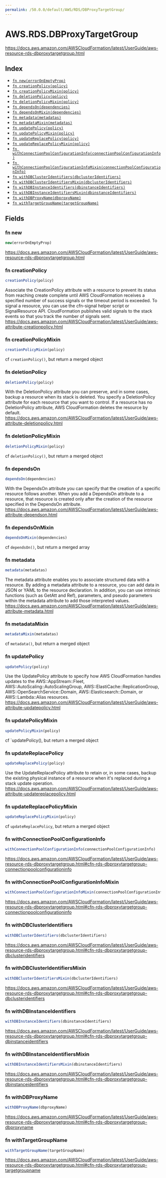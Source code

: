 ```yaml
---
permalink: /50.0.0/default/AWS/RDS/DBProxyTargetGroup/
---
```


# AWS.RDS.DBProxyTargetGroup

https://docs.aws.amazon.com/AWSCloudFormation/latest/UserGuide/aws-resource-rds-dbproxytargetgroup.html

## Index

* [`fn new(errorOnEmptyProp)`](#fn-new)
* [`fn creationPolicy(policy)`](#fn-creationpolicy)
* [`fn creationPolicyMixin(policy)`](#fn-creationpolicymixin)
* [`fn deletionPolicy(policy)`](#fn-deletionpolicy)
* [`fn deletionPolicyMixin(policy)`](#fn-deletionpolicymixin)
* [`fn dependsOn(dependencies)`](#fn-dependson)
* [`fn dependsOnMixin(dependencies)`](#fn-dependsonmixin)
* [`fn metadata(metadatas)`](#fn-metadata)
* [`fn metadataMixin(metadatas)`](#fn-metadatamixin)
* [`fn updatePolicy(policy)`](#fn-updatepolicy)
* [`fn updatePolicyMixin(policy)`](#fn-updatepolicymixin)
* [`fn updateReplacePolicy(policy)`](#fn-updatereplacepolicy)
* [`fn updateReplacePolicyMixin(policy)`](#fn-updatereplacepolicymixin)
* [`fn withConnectionPoolConfigurationInfo(connectionPoolConfigurationInfo)`](#fn-withconnectionpoolconfigurationinfo)
* [`fn withConnectionPoolConfigurationInfoMixin(connectionPoolConfigurationInfo)`](#fn-withconnectionpoolconfigurationinfomixin)
* [`fn withDBClusterIdentifiers(dbclusterIdentifiers)`](#fn-withdbclusteridentifiers)
* [`fn withDBClusterIdentifiersMixin(dbclusterIdentifiers)`](#fn-withdbclusteridentifiersmixin)
* [`fn withDBInstanceIdentifiers(dbinstanceIdentifiers)`](#fn-withdbinstanceidentifiers)
* [`fn withDBInstanceIdentifiersMixin(dbinstanceIdentifiers)`](#fn-withdbinstanceidentifiersmixin)
* [`fn withDBProxyName(dbproxyName)`](#fn-withdbproxyname)
* [`fn withTargetGroupName(targetGroupName)`](#fn-withtargetgroupname)

## Fields

### fn new

```ts
new(errorOnEmptyProp)
```

https://docs.aws.amazon.com/AWSCloudFormation/latest/UserGuide/aws-resource-rds-dbproxytargetgroup.html

### fn creationPolicy

```ts
creationPolicy(policy)
```

Associate the CreationPolicy attribute with a resource to prevent its status from reaching create complete until AWS CloudFormation receives a specified number of success signals or the timeout period is exceeded. To signal a resource, you can use the cfn-signal helper script or SignalResource API. CloudFormation publishes valid signals to the stack events so that you track the number of signals sent. 
https://docs.aws.amazon.com/AWSCloudFormation/latest/UserGuide/aws-attribute-creationpolicy.html

### fn creationPolicyMixin

```ts
creationPolicyMixin(policy)
```

cf `creationPolicy()`, but return a merged object

### fn deletionPolicy

```ts
deletionPolicy(policy)
```

With the DeletionPolicy attribute you can preserve, and in some cases, backup a resource when its stack is deleted. You specify a DeletionPolicy attribute for each resource that you want to control. If a resource has no DeletionPolicy attribute, AWS CloudFormation deletes the resource by default. 
https://docs.aws.amazon.com/AWSCloudFormation/latest/UserGuide/aws-attribute-deletionpolicy.html

### fn deletionPolicyMixin

```ts
deletionPolicyMixin(policy)
```

cf `deletionPolicy()`, but return a merged object

### fn dependsOn

```ts
dependsOn(dependencies)
```

With the DependsOn attribute you can specify that the creation of a specific resource follows another. When you add a DependsOn attribute to a resource, that resource is created only after the creation of the resource specified in the DependsOn attribute. 
https://docs.aws.amazon.com/AWSCloudFormation/latest/UserGuide/aws-attribute-dependson.html

### fn dependsOnMixin

```ts
dependsOnMixin(dependencies)
```

cf `dependsOn()`, but return a merged array

### fn metadata

```ts
metadata(metadatas)
```

The metadata attribute enables you to associate structured data with a resource. By adding a metadata attribute to a resource, you can add data in JSON or YAML to the resource declaration. In addition, you can use intrinsic functions (such as GetAtt and Ref), parameters, and pseudo parameters within the metadata attribute to add those interpreted values. 
https://docs.aws.amazon.com/AWSCloudFormation/latest/UserGuide/aws-attribute-metadata.html

### fn metadataMixin

```ts
metadataMixin(metadatas)
```

cf `metadata()`, but return a merged object

### fn updatePolicy

```ts
updatePolicy(policy)
```

Use the UpdatePolicy attribute to specify how AWS CloudFormation handles updates to the AWS::AppStream::Fleet, AWS::AutoScaling::AutoScalingGroup, AWS::ElastiCache::ReplicationGroup, AWS::OpenSearchService::Domain, AWS::Elasticsearch::Domain, or AWS::Lambda::Alias resources. 
https://docs.aws.amazon.com/AWSCloudFormation/latest/UserGuide/aws-attribute-updatepolicy.html

### fn updatePolicyMixin

```ts
updatePolicyMixin(policy)
```

cf `updatePolicy(), but return a merged object

### fn updateReplacePolicy

```ts
updateReplacePolicy(policy)
```

Use the UpdateReplacePolicy attribute to retain or, in some cases, backup the existing physical instance of a resource when it's replaced during a stack update operation. 
https://docs.aws.amazon.com/AWSCloudFormation/latest/UserGuide/aws-attribute-updatereplacepolicy.html

### fn updateReplacePolicyMixin

```ts
updateReplacePolicyMixin(policy)
```

cf `updateReplacePolicy`, but return a merged object

### fn withConnectionPoolConfigurationInfo

```ts
withConnectionPoolConfigurationInfo(connectionPoolConfigurationInfo)
```

https://docs.aws.amazon.com/AWSCloudFormation/latest/UserGuide/aws-resource-rds-dbproxytargetgroup.html#cfn-rds-dbproxytargetgroup-connectionpoolconfigurationinfo

### fn withConnectionPoolConfigurationInfoMixin

```ts
withConnectionPoolConfigurationInfoMixin(connectionPoolConfigurationInfo)
```

https://docs.aws.amazon.com/AWSCloudFormation/latest/UserGuide/aws-resource-rds-dbproxytargetgroup.html#cfn-rds-dbproxytargetgroup-connectionpoolconfigurationinfo

### fn withDBClusterIdentifiers

```ts
withDBClusterIdentifiers(dbclusterIdentifiers)
```

https://docs.aws.amazon.com/AWSCloudFormation/latest/UserGuide/aws-resource-rds-dbproxytargetgroup.html#cfn-rds-dbproxytargetgroup-dbclusteridentifiers

### fn withDBClusterIdentifiersMixin

```ts
withDBClusterIdentifiersMixin(dbclusterIdentifiers)
```

https://docs.aws.amazon.com/AWSCloudFormation/latest/UserGuide/aws-resource-rds-dbproxytargetgroup.html#cfn-rds-dbproxytargetgroup-dbclusteridentifiers

### fn withDBInstanceIdentifiers

```ts
withDBInstanceIdentifiers(dbinstanceIdentifiers)
```

https://docs.aws.amazon.com/AWSCloudFormation/latest/UserGuide/aws-resource-rds-dbproxytargetgroup.html#cfn-rds-dbproxytargetgroup-dbinstanceidentifiers

### fn withDBInstanceIdentifiersMixin

```ts
withDBInstanceIdentifiersMixin(dbinstanceIdentifiers)
```

https://docs.aws.amazon.com/AWSCloudFormation/latest/UserGuide/aws-resource-rds-dbproxytargetgroup.html#cfn-rds-dbproxytargetgroup-dbinstanceidentifiers

### fn withDBProxyName

```ts
withDBProxyName(dbproxyName)
```

https://docs.aws.amazon.com/AWSCloudFormation/latest/UserGuide/aws-resource-rds-dbproxytargetgroup.html#cfn-rds-dbproxytargetgroup-dbproxyname

### fn withTargetGroupName

```ts
withTargetGroupName(targetGroupName)
```

https://docs.aws.amazon.com/AWSCloudFormation/latest/UserGuide/aws-resource-rds-dbproxytargetgroup.html#cfn-rds-dbproxytargetgroup-targetgroupname